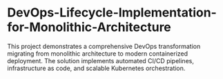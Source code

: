 # DevOps-Lifecycle-Implementation-for-Monolithic-Architecture
This project demonstrates a comprehensive DevOps transformation migrating from monolithic architecture to modern containerized deployment. The solution implements automated CI/CD pipelines, infrastructure as code, and scalable Kubernetes orchestration.
